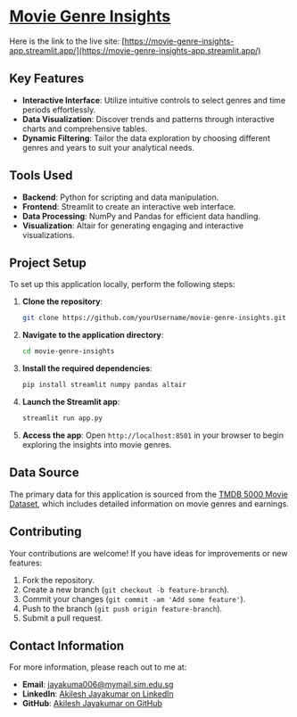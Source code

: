# [Movie Genre Insights](https://movie-genre-insights-app.streamlit.app/)

Here is the link to the live site: [https://movie-genre-insights-app.streamlit.app/](https://movie-genre-insights-app.streamlit.app/)

## Key Features

- **Interactive Interface**: Utilize intuitive controls to select genres and time periods effortlessly.
- **Data Visualization**: Discover trends and patterns through interactive charts and comprehensive tables.
- **Dynamic Filtering**: Tailor the data exploration by choosing different genres and years to suit your analytical needs.

## Tools Used

- **Backend**: Python for scripting and data manipulation.
- **Frontend**: Streamlit to create an interactive web interface.
- **Data Processing**: NumPy and Pandas for efficient data handling.
- **Visualization**: Altair for generating engaging and interactive visualizations.

## Project Setup

To set up this application locally, perform the following steps:

1. **Clone the repository**:
   ```bash
   git clone https://github.com/yourUsername/movie-genre-insights.git
   ```
2. **Navigate to the application directory**:
   ```bash
   cd movie-genre-insights
   ```
3. **Install the required dependencies**:
   ```bash
   pip install streamlit numpy pandas altair
   ```
4. **Launch the Streamlit app**:
   ```bash
   streamlit run app.py
   ```
5. **Access the app**:
   Open `http://localhost:8501` in your browser to begin exploring the insights into movie genres.

## Data Source

The primary data for this application is sourced from the [TMDB 5000 Movie Dataset](https://www.kaggle.com/datasets/tmdb/tmdb-movie-metadata), which includes detailed information on movie genres and earnings.

## Contributing

Your contributions are welcome! If you have ideas for improvements or new features:

1. Fork the repository.
2. Create a new branch (`git checkout -b feature-branch`).
3. Commit your changes (`git commit -am 'Add some feature'`).
4. Push to the branch (`git push origin feature-branch`).
5. Submit a pull request.

## Contact Information

For more information, please reach out to me at:

- **Email**: jayakuma006@mymail.sim.edu.sg
- **LinkedIn**: [Akilesh Jayakumar on LinkedIn](https://www.linkedin.com/in/akileshjayakumar/)
- **GitHub**: [Akilesh Jayakumar on GitHub](https://github.com/akileshjayakumar)
